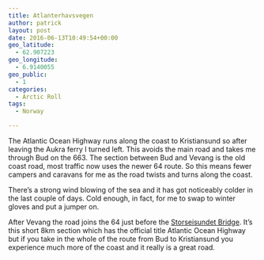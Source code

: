 ```yaml
---
title: Atlanterhavsvegen
author: patrick
layout: post
date: 2016-06-13T10:49:54+00:00
geo_latitude:
  - 62.907223
geo_longitude:
  - 6.9140055
geo_public:
  - 1
categories:
  - Arctic Roll
tags:
  - Norway

---
```

The Atlantic Ocean Highway runs along the coast to Kristiansund so after leaving the Aukra ferry I turned left. This avoids the main road and takes me through Bud on the 663. The section between Bud and Vevang is the old coast road, most traffic now uses the newer 64 route. So this means fewer campers and caravans for me as the road twists and turns along the coast.&nbsp;

There&#8217;s a strong wind blowing of the sea and it has got noticeably colder in the last couple of days. Cold enough, in fact, for me to swap to winter gloves and put a jumper on.&nbsp;

After Vevang the road joins the 64 just before the&nbsp;[Storseisundet Bridge][1]. It&#8217;s this short 8km section which has the official title Atlantic Ocean Highway but if you take in the whole of the route from Bud to Kristiansund you experience much more of the coast and it really is a great road.&nbsp;

 [1]: https://en.wikipedia.org/wiki/Storseisundet_Bridge?wprov=sfsi1